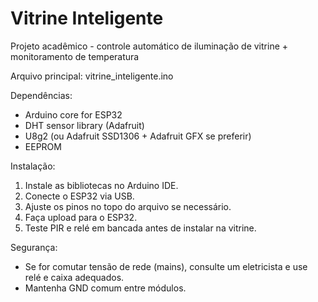 Vitrine Inteligente
===================

Projeto acadêmico - controle automático de iluminação de vitrine + monitoramento de temperatura

Arquivo principal: vitrine_inteligente.ino

Dependências:
 - Arduino core for ESP32
 - DHT sensor library (Adafruit)
 - U8g2 (ou Adafruit SSD1306 + Adafruit GFX se preferir)
 - EEPROM

Instalação:
 1. Instale as bibliotecas no Arduino IDE.
 2. Conecte o ESP32 via USB.
 3. Ajuste os pinos no topo do arquivo se necessário.
 4. Faça upload para o ESP32.
 5. Teste PIR e relé em bancada antes de instalar na vitrine.

Segurança:
 - Se for comutar tensão de rede (mains), consulte um eletricista e use relé e caixa adequados.
 - Mantenha GND comum entre módulos.
